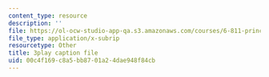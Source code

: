 ```yaml
---
content_type: resource
description: ''
file: https://ol-ocw-studio-app-qa.s3.amazonaws.com/courses/6-811-principles-and-practice-of-assistive-technology-fall-2014/00c4f169c8a5bb8701a24dae948f84cb_x18bMLW4eO4.srt
file_type: application/x-subrip
resourcetype: Other
title: 3play caption file
uid: 00c4f169-c8a5-bb87-01a2-4dae948f84cb
---
```

